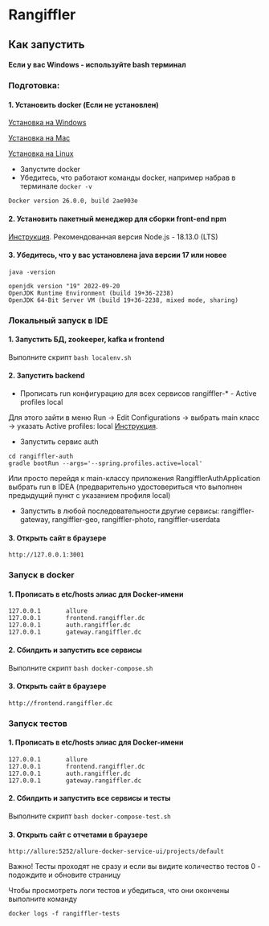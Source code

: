 # Rangiffler
## Как запустить
#### Если у вас Windows - используйте bash терминал
### Подготовка:

#### 1. Установить docker (Если не установлен)
[Установка на Windows](https://docs.docker.com/desktop/install/windows-install/)

[Установка на Mac](https://docs.docker.com/desktop/install/mac-install/)

[Установка на Linux](https://docs.docker.com/desktop/install/linux-install/)

- Запустите docker
- Убедитесь, что работают команды docker, например набрав в терминале `docker -v`

```posh
Docker version 26.0.0, build 2ae903e
```
#### 2. Установить пакетный менеджер для сборки front-end npm
[Инструкция](https://docs.npmjs.com/downloading-and-installing-node-js-and-npm).
Рекомендованная версия Node.js - 18.13.0 (LTS)

#### 3. Убедитесь, что у вас установлена java версии 17 или новее
`java -version`

```posh
openjdk version "19" 2022-09-20
OpenJDK Runtime Environment (build 19+36-2238)
OpenJDK 64-Bit Server VM (build 19+36-2238, mixed mode, sharing)
```

### Локальный запуск в IDE

#### 1. Запустить БД, zookeeper, kafka и frontend
Выполните скрипт `bash localenv.sh`

#### 2. Запустить backend
- Прописать run конфигурацию для всех сервисов rangiffler-* - Active profiles local

Для этого зайти в меню Run -> Edit Configurations -> выбрать main класс -> указать Active profiles: local
[Инструкция](https://stackoverflow.com/questions/39738901/how-do-i-activate-a-spring-boot-profile-when-running-from-intellij).

- Запустить сервис auth

```posh
cd rangiffler-auth
gradle bootRun --args='--spring.profiles.active=local'
```

Или просто перейдя к main-классу приложения RangifflerAuthApplication выбрать run в IDEA (предварительно удостовериться что
выполнен предыдущий пункт с указанием профиля local)

- Запустить в любой последовательности другие сервисы: rangiffler-gateway, rangiffler-geo, rangiffler-photo, rangiffler-userdata

#### 3. Открыть сайт в браузере
`http://127.0.0.1:3001`

### Запуск в docker
#### 1. Прописать в etc/hosts элиас для Docker-имени
```posh
127.0.0.1       allure
127.0.0.1       frontend.rangiffler.dc
127.0.0.1       auth.rangiffler.dc
127.0.0.1       gateway.rangiffler.dc
```
#### 2. Сбилдить и запустить все сервисы
Выполните скрипт `bash docker-compose.sh`

#### 3. Открыть сайт в браузере
`http://frontend.rangiffler.dc`

### Запуск тестов
#### 1. Прописать в etc/hosts элиас для Docker-имени
```posh
127.0.0.1       allure
127.0.0.1       frontend.rangiffler.dc
127.0.0.1       auth.rangiffler.dc
127.0.0.1       gateway.rangiffler.dc
```
#### 2. Сбилдить и запустить все сервисы и тесты
Выполните скрипт `bash docker-compose-test.sh`

#### 3. Открыть сайт с отчетами в браузере
`http://allure:5252/allure-docker-service-ui/projects/default`

Важно! Тесты проходят не сразу и если вы видите количество тестов 0 - подождите и обновите страницу

Чтобы просмотреть логи тестов и убедиться, что они окончены выполните команду 

`docker logs -f rangiffler-tests`